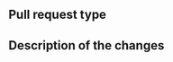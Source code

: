## Pull request type

<!-- Short description of what this pull request is (new feature, bug fix, enhancement...) -->

## Description of the changes



<!--
## Check-list

If useful, make a bullet list of the things done or not (will show up in the PR list). Example:

- [x] Do thing 1
- [x] Do thing 2
- [ ] Testing
- [ ] Docs
-->
